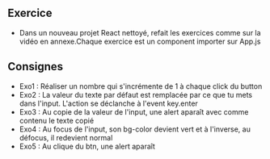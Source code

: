 ## Exercice

-   Dans un nouveau projet React nettoyé, refait les exercices comme sur la vidéo en annexe.Chaque exercice est un component importer sur App.js

## Consignes

-   Exo1 : Réaliser un nombre qui s'incrémente de 1 à chaque click du button
-   Exo2 : La valeur du texte par défaut est remplacée par ce que tu mets dans l'input. L'action se déclanche à l'event key.enter
-   Exo3 : Au copie de la valeur de l'input, une alert aparaît avec comme contenu le texte copié
-   Exo4 : Au focus de l'input, son bg-color devient vert et à l'inverse, au défocus, il redevient normal
-   Exo5 : Au clique du btn, une alert aparaît
